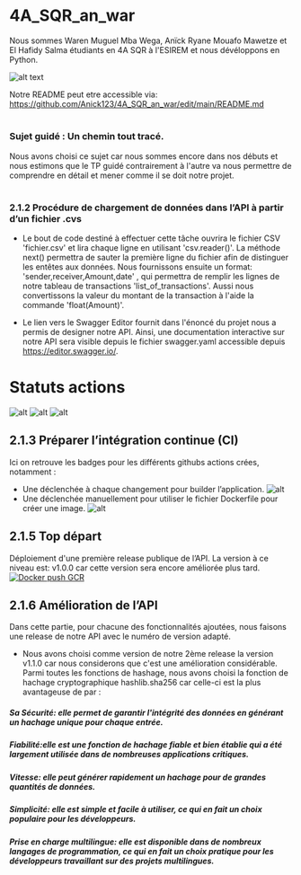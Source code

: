# 4A_SQR_an_war
Nous sommes Waren Muguel Mba Wega, Anïck Ryane Mouafo Mawetze et El Hafidy Salma étudiants en 4A SQR à l'ESIREM et nous dévéloppons en Python.

![alt text](https://esirem.u-bourgogne.fr/wp-content/uploads/2021/02/cropped-sans-titr-petite2-1.png)

Notre README peut etre accessible via: https://github.com/Anick123/4A_SQR_an_war/edit/main/README.md
#
### Sujet guidé : Un chemin tout tracé. 
Nous avons choisi ce sujet car nous sommes encore dans nos débuts et nous estimons que le TP guidé contrairement à l'autre va nous permettre de comprendre en détail et mener comme il se doit notre projet.
#
### 2.1.2 Procédure de chargement de données dans l’API à partir d’un fichier .cvs
* Le bout de code destiné à effectuer cette tâche ouvrira le fichier CSV 'fichier.csv' et lira chaque ligne en utilisant 'csv.reader()'. La méthode next() permettra de sauter la première ligne du fichier afin de distinguer les entêtes aux données. Nous fournissons ensuite un format: 'sender,receiver,Amount,date' , qui permettra de remplir les lignes de notre tableau de transactions 'list_of_transactions'. Aussi nous convertissons la valeur du montant de la transaction à l'aide la commande 'float(Amount)'.

* Le lien vers le Swagger Editor fournit dans l'énoncé du projet nous a permis de designer notre API. Ainsi, une documentation interactive sur notre API sera visible depuis le fichier swagger.yaml accessible depuis https://editor.swagger.io/.
 
 
 # Statuts actions
![alt](http://github.com/Anick123/4A_SQR_an_war/actions/workflows/blank.yml/badge.svg)
![alt](http://github.com/Anick123/4A_SQR_an_war/actions/workflows/curl.yml/badge.svg)
![alt](http://github.com/Anick123/4A_SQR_an_war/actions/workflows/action.yml/badge.svg)


## 2.1.3 Préparer l’intégration continue (CI)
Ici on retrouve les badges pour les différents githubs actions crées, notamment : 
*  Une déclenchée à chaque changement pour builder l’application. 
![alt](http://github.com/Anick123/4A_SQR_an_war/actions/workflows/builder.yml/badge.svg)
* Une déclenchée manuellement pour utiliser le fichier Dockerfile pour créer une image.
![alt](http://github.com/Anick123/4A_SQR_an_war/actions/workflows/build_Dockerfile.yml/badge.svg)

## 2.1.5 Top départ
Déploiement d'une première release publique de l’API. La version à ce niveau est: v1.0.0 car cette version sera encore améliorée plus tard.
[![Docker push GCR](https://github.com/Anick123/4A_SQR_an_war/actions/workflows/Build_to_GCR.yml/badge.svg)](https://github.com/Anick123/4A_SQR_an_war/actions/workflows/Build_to_GCR.yml)

## 2.1.6 Amélioration de l’API
Dans cette partie, pour chacune des fonctionnalités ajoutées, nous faisons une release de notre API avec le numéro de
version adapté.
* Nous avons choisi comme version de notre 2ème release la version v1.1.0 car nous considerons que c'est une amélioration considérable. Parmi toutes les fonctions de hashage, nous avons choisi la fonction de hachage cryptographique hashlib.sha256 car celle-ci est la plus avantageuse de par :

##### Sa Sécurité: elle permet de garantir l'intégrité des données en générant un hachage unique pour chaque entrée.

##### Fiabilité:elle est une fonction de hachage fiable et bien établie qui a été largement utilisée dans de nombreuses applications critiques.

##### Vitesse: elle peut générer rapidement un hachage pour de grandes quantités de données.

##### Simplicité: elle est simple et facile à utiliser, ce qui en fait un choix populaire pour les développeurs.

##### Prise en charge multilingue: elle est disponible dans de nombreux langages de programmation, ce qui en fait un choix pratique pour les développeurs travaillant sur des projets multilingues. 
